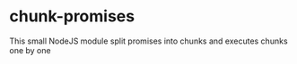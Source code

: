 # chunk-promises
This small NodeJS module split promises into chunks and executes chunks one by one
